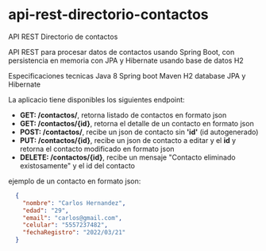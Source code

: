 # api-rest-directorio-contactos
API REST Directorio de contactos

API REST para procesar datos de contactos usando Spring Boot, con persistencia en memoria con JPA y Hibernate usando base de datos H2

Especificaciones tecnicas
Java 8
Spring boot 
Maven 
H2 database 
JPA y Hibernate

La aplicacio tiene disponibles los siguientes endpoint:

- **GET: /contactos/**, retorna listado de contactos en formato json 
- **GET: /contactos/{id}**, retorna el detalle de un contacto en formato json
- **POST: /contactos/**, recibe un json de contacto sin **'id'** (id autogenerado)
- **PUT: /contactos/{id}**, recibe un json de contacto a editar y el **id** y retorna el contacto modificado en formato json
- **DELETE: /contactos/{id}**, recibe un mensaje "Contacto eliminado existosamente" y el id del contacto

ejemplo de un contacto en formato json:

``` json
  {
    "nombre": "Carlos Hernandez",
    "edad": "29",
    "email": "carlos@gmail.com",
    "celular": "5557237482",
    "fechaRegistro": "2022/03/21"
  }
